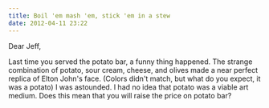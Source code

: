 ```yaml
---
title: Boil 'em mash 'em, stick 'em in a stew
date: 2012-04-11 23:22
---
```

Dear Jeff,

Last time you served the potato bar, a funny thing happened. The strange combination of potato, sour cream, cheese, and olives made a near perfect replica of Elton John's face. (Colors didn't match, but what do you expect, it was a potato) I was astounded. I had no idea that potato was a viable art medium. Does this mean that you will raise the price on potato bar?